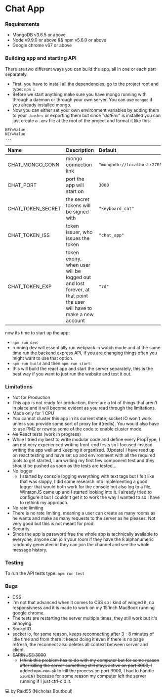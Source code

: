 # Chat App

### Requirements

- MongoDB v3.6.5 or above
- Node v9.9.0 or above && npm v5.6.0 or above
- Google chrome v67 or above

### Building app and starting API
There are two different ways you can build the app, all in one or each part separately.
- First, you have to install all the dependencies, go to the project root and type:  `npm i`
- Before we start anything make sure you have mongo running with through a daemon or through your own server. You can use `mongod` if you already installed mongo.
- Now you can either set your own environment variables by adding them to your `.bashrc` or exporting them but since "*dotEnv*" is installed you can just create a `.env` file at the root of the project and format it like this:
```.env
KEY=Value
KEY=Value
...
```


| Name        |Description           | Default  |
| :------------- |:-----------| :----- |
| CHAT_MONGO_CONN     | mongo connection link      |   `"mongodb://localhost:27017/chat_app"` |
| CHAT_PORT | port the app will start on      |    `3000`  |
| CHAT_TOKEN_SECRET |  the secret tokens will be signed with     |    `"keyboard_cat"`  |
| CHAT_TOKEN_ISS | token issuer, who issues the token      |    `"chat_app"`  |
| CHAT_TOKEN_EXP | token expiry, when user will be logged out and lost forever, at that point the user will have to make a new account     |    `"7d"`  |

now its time to start up the app:
- `npm run dev`:
 - running dev will essentially run webpack in watch mode and at the same time run the backend express API, if you are changing things often you might want to use that option.
- `npm run build` and then `npm run start`:
 - this will build the react app and start the server separately, this is the best way if you want to just run the website and test it out.


### Limitations
- Not for Production
 - This app is not ready for production, there are a lot of things that aren't in place and it will become evident as you read through the limitations.
- Made only for 1 CPU
 - You cannot cluster this app in its current state, socket IO won't work unless you provide some sort of proxy for it(redis). You would also have to use PM2 or rewrite some of the code to enable cluster mode.
- ~~No~~ React tests (work in progress)
 - While I tried my best to write modular code and define every PropType, I am not very experienced writing front-end tests so I focused instead writing the app well and keeping it organized. (Update) I have read up on react testing and have set up and environment with all the required tools to get started, I am writing my first few component test and they should be pushed as soon as the tests are tested...
- No logger
  - I started by console logging everything with text tags but I felt like that was sloppy, I did some research into implementing a good logger that would both work for the console but also log to a file, WinstonJS came up and I started looking into it. I already tried to configure it but I couldn't get it to work the way I wanted to so I have to rethink my approach.
- No rate limiting
 - There is no rate limiting, meaning a user can create as many rooms as he wants and make as many requests to the server as he pleases. Not very good but this is not meant for prod.
- Security
 - Since the app is password free the whole app is technically available to everyone, anyone can join your room if they have the 8 alphanumeric randomly generated id they can join the channel and see the whole message history.

### Testing
To run the API tests type: `npm run test`

### Bugs
- CSS
 - I'm not that advanced when it comes to CSS so I kind of winged it, no responsivness and it is made to work on my 15'inch MacBook running google chrome.
- The tests are restarting the server multiple times, they still work but it's annoying.
- SocketIO
 - socket io, for some reason, keeps reconnecting after 3 - 8 minutes of idle time and from there it keeps doing it even if there is no page refresh, the reconnect also deletes all context between server and client. 
- ~~EARINUSE:3000~~
  - ~~I think this problem has to do with my computer but for some reason after killing the server something still stays active on port 3000, I added `npm run pk` to kill the process on port 3000~~, I had to handle `SIGNINT` because for some reason my computer left the server running if I just ctrl-c'd it.

:computer: by Raid55 (Nicholas Boutboul)
